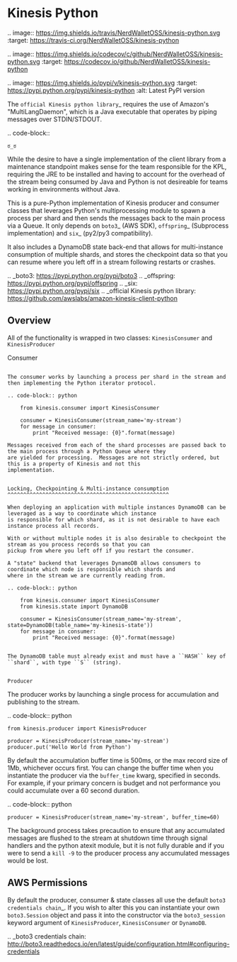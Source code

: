 Kinesis Python
==============

.. image:: https://img.shields.io/travis/NerdWalletOSS/kinesis-python.svg
           :target: https://travis-ci.org/NerdWalletOSS/kinesis-python

.. image:: https://img.shields.io/codecov/c/github/NerdWalletOSS/kinesis-python.svg
           :target: https://codecov.io/github/NerdWalletOSS/kinesis-python

.. image:: https://img.shields.io/pypi/v/kinesis-python.svg
           :target: https://pypi.python.org/pypi/kinesis-python
           :alt: Latest PyPI version


The `official Kinesis python library`_ requires the use of Amazon's "MultiLangDaemon", which is a Java executable that
operates by piping messages over STDIN/STDOUT.

.. code-block::

    ಠ_ಠ

While the desire to have a single implementation of the client library from a maintenance standpoint makes sense for
the team responsible for the KPL, requiring the JRE to be installed and having to account for the overhead of the
stream being consumed by Java and Python is not desireable for teams working in environments without Java.

This is a pure-Python implementation of Kinesis producer and consumer classes that leverages Python's multiprocessing
module to spawn a process per shard and then sends the messages back to the main process via a Queue.  It only depends
on `boto3`_ (AWS SDK), `offspring`_ (Subprocess implementation) and `six`_ (py2/py3 compatibility).

It also includes a DynamoDB state back-end that allows for multi-instance consumption of multiple shards, and stores the
checkpoint data so that you can resume where you left off in a stream following restarts or crashes.

.. _boto3: https://pypi.python.org/pypi/boto3
.. _offspring: https://pypi.python.org/pypi/offspring
.. _six: https://pypi.python.org/pypi/six
.. _official Kinesis python library: https://github.com/awslabs/amazon-kinesis-client-python


Overview
--------

All of the functionality is wrapped in two classes: ``KinesisConsumer`` and ``KinesisProducer``

Consumer
~~~~~~~~

The consumer works by launching a process per shard in the stream and then implementing the Python iterator protocol.

.. code-block:: python

    from kinesis.consumer import KinesisConsumer

    consumer = KinesisConsumer(stream_name='my-stream')
    for message in consumer:
        print "Received message: {0}".format(message)

Messages received from each of the shard processes are passed back to the main process through a Python Queue where they
are yielded for processing.  Messages are not strictly ordered, but this is a property of Kinesis and not this
implementation.


Locking, Checkpointing & Multi-instance consumption
^^^^^^^^^^^^^^^^^^^^^^^^^^^^^^^^^^^^^^^^^^^^^^^^^^^

When deploying an application with multiple instances DynamoDB can be leveraged as a way to coordinate which instance
is responsible for which shard, as it is not desirable to have each instance process all records.

With or without multiple nodes it is also desirable to checkpoint the stream as you process records so that you can
pickup from where you left off if you restart the consumer.

A "state" backend that leverages DynamoDB allows consumers to coordinate which node is responsible which shards and
where in the stream we are currently reading from.

.. code-block:: python

    from kinesis.consumer import KinesisConsumer
    from kinesis.state import DynamoDB

    consumer = KinesisConsumer(stream_name='my-stream', state=DynamoDB(table_name='my-kinesis-state'))
    for message in consumer:
        print "Received message: {0}".format(message)


The DynamoDB table must already exist and must have a ``HASH`` key of ``shard``, with type ``S`` (string).


Producer
~~~~~~~~

The producer works by launching a single process for accumulation and publishing to the stream.

.. code-block:: python

    from kinesis.producer import KinesisProducer

    producer = KinesisProducer(stream_name='my-stream')
    producer.put('Hello World from Python')


By default the accumulation buffer time is 500ms, or the max record size of 1Mb, whichever occurs first.  You can
change the buffer time when you instantiate the producer via the ``buffer_time`` kwarg, specified in seconds.  For
example, if your primary concern is budget and not performance you could accumulate over a 60 second duration.

.. code-block:: python

    producer = KinesisProducer(stream_name='my-stream', buffer_time=60)


The background process takes precaution to ensure that any accumulated messages are flushed to the stream at
shutdown time through signal handlers and the python atexit module, but it is not fully durable and if you were to
send a ``kill -9`` to the producer process any accumulated messages would be lost.



AWS Permissions
---------------

By default the producer, consumer & state classes all use the default `boto3 credentials chain`_.  If you wish to alter
this you can instantiate your own ``boto3.Session`` object and pass it into the constructor via the ``boto3_session``
keyword argument of ``KinesisProducer``, ``KinesisConsumer`` or ``DynamoDB``.

.. _boto3 credentials chain: http://boto3.readthedocs.io/en/latest/guide/configuration.html#configuring-credentials
